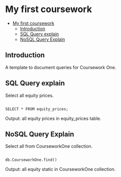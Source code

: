 # My first coursework

- [My first coursework](#my-first-coursework)
  - [Introduction](#introduction)
  - [SQL Query explain](#sql-query-explain)
  - [NoSQL Query Explain](#nosql-query-explain)

## Introduction

A template to document queries for Coursework One.

## SQL Query explain

Select all equity prices.

```

SELECT * FROM equity_prices;

```

Output: all equity prices in equity_prices table.

## NoSQL Query Explain

Select all from CourseworkOne collection.

```

db.CourseworkOne.find()

```

Output: all equity static in CourseworkOne collection.